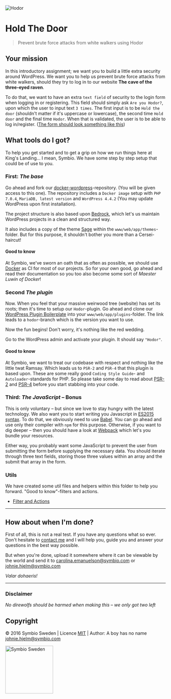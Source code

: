 <img src="http://i.imgur.com/6KzlfYj.jpg" alt="Hodor" class="blog-search">

# Hold The Door

> Prevent brute force attacks from white walkers using Hodor

## Your mission

In this introductory assignment; we want you to build a little extra security around WordPress. We want you to help us prevent brute force attacks from white walkers, should they try to log in to our website **The cave of the three-eyed raven**. 

To do that, we want to have an extra `text field` of security to the login form when logging in or registering. This field should simply ask `Are you Hodor?`, upon which the user to input text `3 times`. The first input is to be `Hold the door` (shouldn't matter if it's uppercase or lowercase), the second time `Hold door` and the final time `Hodor`. When that is validated, the user is to be able to log in/register. ([The form should look something like this](http://i.imgur.com/WEIoKhf.png))

## What tools do I got?

To help you get started and to get a grip on how we run things here at King's Landing… I mean, Symbio. We have some step by step setup that could be of use to you.

### First: *The base*

Go ahead and fork our [docker-wordpress](http://github.com/SymbioSweden/docker-wordpress)-repository. (You will be given access to this one). The repository includes a `Docker image` setup with `PHP 7.0.4`, `MariaDB, latest version` and `WordPress 4.4.2` (You may update WordPress upon first installation).

The project structure is also based upon [Bedrock](https://github.com/roots/bedrock), which let's us maintain WordPress projects in a clean and structured way.

It also includes a copy of the theme [Sage](https://github.com/roots/sage) within the `www/web/app/themes`-folder. But for this purpose, it shouldn't bother you more than a Cersei-haircut!

#### Good to know

At Symbio, we've sworn an oath that as often as possible, we should use [Docker](http://docker.io/) as CI for most of our projects. So for your own good, go ahead and read their documentation so you too also become some sort of *Maester Luwin of Docker*!

### Second *The plugin*

Now. When you feel that your massive weirwood tree (website) has set its roots; then it's time to setup our `Hodor`-plugin. Go ahead and clone our [WordPress Plugin Boilerplate](https://github.com/SymbioSweden/wp-plugin-boilerplate-psr/tree/hodor) into your `www/web/app/plugins`-folder. The link leads to a `hodor`-branch which is the version you want to use. 

Now the fun begins! Don't worry, it's nothing like the red wedding.

Go to the WordPress admin and activate your plugin. It should say `"Hodor"`.

#### Good to know

At Symbio, we want to treat our codebase with respect and nothing like the little twat Ramsay. Which leads us to `PSR-2` and `PSR-4` that this plugin is based upon. These are some really good `Coding Style Guide`- and `Autoloader`-standards for PHP. So please take some day to read about [PSR-2](http://www.php-fig.org/psr/psr-2/) and [PSR-4](http://www.php-fig.org/psr/psr-4/) before you start stabbing into your code.

### Third: *The JavaScript* – Bonus

This is only voluntary – but since we love to stay hungry with the latest technology. We also want you to start writing you Javascript in [ES2015 syntax](https://github.com/DrkSephy/es6-cheatsheet). To do that, we obviously need to use [Babel](https://babeljs.io/). You can go ahead and use only their compiler with `npm` for this purpose. Otherwise, if you want to dig deeper – then you should have a look at [Webpack](https://webpack.github.io/) which let's you bundle your resources.

Either way, you probably want some JavaScript to prevent the user from submitting the form before supplying the necessary data. You should iterate through three text fields, storing those three values within an array and the submit that array in the form.

### Utils

We have created some util files and helpers within this folder to help you forward. "Good to know"-filters and actions.

* [Filter and Actions](filters-and-actions.php)

---

## How about when I'm done?

First of all, this is not a real test. If you have any questions what so ever. Don't hesitate to [contact me](mailto:johnie.hjelm@symbio.com) and I will help you, guide you and answer your questions in the best way possible.

But when you're done, upload it somewhere where it can be viewable by the world and send it to <carolina.emanuelson@symbio.com> or <johnie.hjelm@symbio.com>

*Valar dohaeris!*

---

### Disclaimer

*No direwolfs should be harmed when making this – we only got two left*

## Copyright

© 2016 Symbio Sweden | Licence [MIT](/LICENCE) | Author: A boy has no name <johnie.hjelm@symbio.com>

<img src="http://symbiosweden.eu/app/themes/careers/dist/images/logo_new_dark.svg" alt="Symbio Sweden" width="150px" height="auto">
